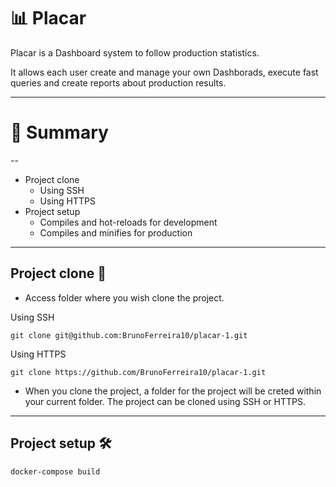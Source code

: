 # 📊 Placar
Placar is a Dashboard system to follow production statistics.

It allows each user create and manage your own Dashborads, execute fast 
queries and create reports about production results.

---
# 📖 Summary

-- 
- Project clone
  - Using SSH
  - Using HTTPS
- Project setup
  - Compiles and hot-reloads for development
  - Compiles and minifies for production

---
## Project clone 🔗
- Access folder where you wish clone the project.

Using SSH
```
git clone git@github.com:BrunoFerreira10/placar-1.git
```

Using HTTPS
```
git clone https://github.com/BrunoFerreira10/placar-1.git
```

- When you clone the project, a folder for the project will be creted within your current folder.
The project can be cloned using SSH or HTTPS.

---
## Project setup 🛠️
```
docker-compose build
```
